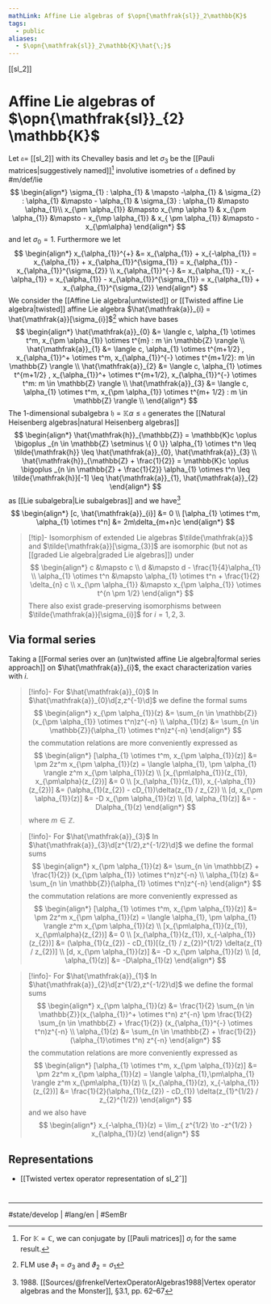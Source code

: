```yaml
---
mathLink: Affine Lie algebras of $\opn{\mathfrak{sl}}_2\mathbb{K}$
tags:
  - public
aliases:
  - $\opn{\mathfrak{sl}}_2\mathbb{K}\hat{\;}$
---
```

[[sl_2]]
# Affine Lie algebras of $\opn{\mathfrak{sl}}_{2} \mathbb{K}$

Let $\mathfrak{a} =$ [[sl_2]] with its Chevalley basis and let $\sigma_{3}$ be the [[Pauli matrices|suggestively named]][^Pauli] involutive isometries of $\mathfrak{a}$ defined by #m/def/lie 
$$
\begin{align*}
\sigma_{1} : \alpha_{1} & \mapsto -\alpha_{1} &
\sigma_{2} : \alpha_{1} &\mapsto - \alpha_{1} &
\sigma_{3} : \alpha_{1} &\mapsto \alpha_{1}\\
x_{\pm \alpha_{1}} &\mapsto x_{\mp \alpha 1} 
& x_{\pm \alpha_{1}} &\mapsto - x_{\mp \alpha_{1}}
& x_{ \pm \alpha_{1}} &\mapsto -x_{\pm\alpha}
\end{align*} 
$$
and let $\sigma_{0} = 1$.
Furthermore we let
$$
\begin{align*}
x_{\alpha_{1}}^{+} &= x_{\alpha_{1}} + x_{-\alpha_{1}} = x_{\alpha_{1}} + x_{\alpha_{1}}^{\sigma_{1}} = x_{\alpha_{1}} - x_{\alpha_{1}}^{\sigma_{2}} \\
x_{\alpha_{1}}^{-} &= x_{\alpha_{1}} - x_{-\alpha_{1}} = x_{\alpha_{1}} - x_{\alpha_{1}}^{\sigma_{1}} = x_{\alpha_{1}} + x_{\alpha_{1}}^{\sigma_{2}}
\end{align*}
$$
We consider the [[Affine Lie algebra|untwisted]] or [[Twisted affine Lie algebra|twisted]] affine Lie algebra $\hat{\mathfrak{a}}_{i} = \hat{\mathfrak{a}}[\sigma_{i}]$[^FLM]
which have bases
$$
\begin{align*}
\hat{\mathfrak{a}}_{0} &= \langle c, \alpha_{1} \otimes t^m, x_{\pm \alpha_{1}} \otimes t^{m} : m \in \mathbb{Z} \rangle \\
\hat{\mathfrak{a}}_{1} &= \langle c, \alpha_{1} \otimes t^{m+1/2} , x_{\alpha_{1}}^+ \otimes t^m, x_{\alpha_{1}}^{-} \otimes t^{m+1/2}: m \in \mathbb{Z} \rangle  \\
\hat{\mathfrak{a}}_{2} &= \langle c, \alpha_{1} \otimes t^{m+1/2} , x_{\alpha_{1}}^+ \otimes t^{m+1/2}, x_{\alpha_{1}}^{-} \otimes t^m: m \in \mathbb{Z} \rangle  \\
\hat{\mathfrak{a}}_{3} &= \langle c, \alpha_{1} \otimes t^m, x_{\pm \alpha_{1}} \otimes t^{m+ 1/2} : m \in \mathbb{Z} \rangle \\
\end{align*}
$$
The 1-dimensional subalgebra $\mathfrak{ h }= \mathbb{K}\alpha \leq \mathfrak{a}$ generates the [[Natural Heisenberg algebras|natural Heisenberg algebras]]
$$
\begin{align*}
\hat{\mathfrak{h}}_{\mathbb{Z}} = \mathbb{K}c \oplus \bigoplus _{n \in \mathbb{Z} \setminus \{ 0 \}} \alpha_{1} \otimes t^n \leq \tilde{\mathfrak{h}} \leq \hat{\mathfrak{a}}_{0}, \hat{\mathfrak{a}}_{3}  \\
\hat{\mathfrak{h}}_{\mathbb{Z} + \frac{1}{2}} = \mathbb{K}c \oplus \bigoplus _{n \in \mathbb{Z} + \frac{1}{2}} \alpha_{1} \otimes t^n \leq \tilde{\mathfrak{h}}[-1] \leq \hat{\mathfrak{a}}_{1}, \hat{\mathfrak{a}}_{2}
\end{align*}
$$
as [[Lie subalgebra|Lie subalgebras]]
and we have[^1988]
$$
\begin{align*}
[c, \hat{\mathfrak{a}}_{i}] &= 0 \\
[\alpha_{1} \otimes t^m, \alpha_{1} \otimes t^n] &= 2m\delta_{m+n}c
\end{align*}
$$

> [!tip]- Isomorphism of extended Lie algebras
> $\tilde{\mathfrak{a}}$ and $\tilde{\mathfrak{a}}[\sigma_{3}]$ are isomorphic (but not as [[graded Lie algebra|graded Lie algebras]]) under
> $$
> \begin{align*}
> c &\mapsto c \\
> d &\mapsto d - \frac{1}{4}\alpha_{1} \\
> \alpha_{1} \otimes t^n &\mapsto \alpha_{1} \otimes t^n + \frac{1}{2} \delta_{n} c \\
> x_{\pm \alpha_{1}} &\mapsto x_{\pm \alpha_{1}} \otimes t^{n \pm 1/2}
> \end{align*}
> $$
> There also exist grade-preserving isomorphisms between $\tilde{\mathfrak{a}}[\sigma_{i}]$ for $i=1,2,3$.

  [^FLM]: FLM use $\vartheta_{1} = \sigma_{3}$ and $\vartheta_{2} = \sigma_{1}$
  [^1988]: 1988\. [[Sources/@frenkelVertexOperatorAlgebras1988|Vertex operator algebras and the Monster]], §3.1, pp. 62–67
  [^Pauli]: For $\mathbb{K} = \mathbb{C}$, we can conjugate by [[Pauli matrices]] $\sigma_{i}$ for the same result.

## Via formal series

Taking a [[Formal series over an (un)twisted affine Lie algebra|formal series approach]] on $\hat{\mathfrak{a}}_{i}$, the exact characterization varies with $i$.

> [!info]- For $\hat{\mathfrak{a}}_{0}$
> In $\hat{\mathfrak{a}}_{0}\d[z,z^{-1}\d]$ we define the formal sums
> $$
> \begin{align*}
> x_{\pm \alpha_{1}}(z) &= \sum_{n \in \mathbb{Z}} (x_{\pm \alpha_{1}} \otimes t^n)z^{-n} \\
> \alpha_{1}(z) &= \sum_{n \in \mathbb{Z}}(\alpha_{1} \otimes t^n)z^{-n}
> \end{align*}
> $$
> the commutation relations are more conveniently expressed as
> $$
> \begin{align*}
> [\alpha_{1} \otimes t^m, x_{\pm \alpha_{1}}(z)] &= \pm 2z^m x_{\pm \alpha_{1}}(z) = \langle \alpha_{1}, \pm \alpha_{1} \rangle z^m x_{\pm \alpha_{1}}(z) \\
> [x_{\pm\alpha_{1}}(z_{1}), x_{\pm\alpha}(z_{2})] &= 0
>  \\
>  [x_{\alpha_{1}}(z_{1}), x_{-\alpha_{1}}(z_{2})] &=
> (\alpha_{1}(z_{2}) - cD_{1})\delta(z_{1} / z_{2})  \\
> [d, x_{\pm \alpha_{1}}(z)] &= -D x_{\pm \alpha_{1}}(z) \\
> [d, \alpha_{1}(z)] &= -D\alpha_{1}(z)
> \end{align*}
> $$
> where $m \in \mathbb{Z}$.

> [!info]- For $\hat{\mathfrak{a}}_{3}$
> In $\hat{\mathfrak{a}}_{3}\d[z^{1/2},z^{-1/2}\d]$ we define the formal sums
> $$
> \begin{align*}
> x_{\pm \alpha_{1}}(z) &= \sum_{n \in \mathbb{Z} + \frac{1}{2}} (x_{\pm \alpha_{1}} \otimes t^n)z^{-n} \\
> \alpha_{1}(z) &= \sum_{n \in \mathbb{Z}}(\alpha_{1} \otimes t^n)z^{-n}
> \end{align*}
> $$
> the commutation relations are more conveniently expressed as
> $$
> \begin{align*}
> [\alpha_{1} \otimes t^m, x_{\pm \alpha_{1}}(z)] &= \pm 2z^m x_{\pm \alpha_{1}}(z) = \langle \alpha_{1}, \pm \alpha_{1} \rangle z^m x_{\pm \alpha_{1}}(z) \\
> [x_{\pm\alpha_{1}}(z_{1}), x_{\pm\alpha}(z_{2})] &= 0
>  \\
>  [x_{\alpha_{1}}(z_{1}), x_{-\alpha_{1}}(z_{2})] &= 
> (\alpha_{1}(z_{2}) - cD_{1})[(z_{1} / z_{2})^{1/2} \delta(z_{1} / z_{2})]   \\
> [d, x_{\pm \alpha_{1}}(z)] &= -D x_{\pm \alpha_{1}}(z) \\
> [d, \alpha_{1}(z)] &= -D\alpha_{1}(z)
> \end{align*}
> $$

> [!info]- For $\hat{\mathfrak{a}}_{1}$
> In $\hat{\mathfrak{a}}_{2}\d[z^{1/2},z^{-1/2}\d]$ we define the formal sums
> $$
> \begin{align*}
> x_{\pm \alpha_{1}}(z) &= \frac{1}{2} \sum_{n \in \mathbb{Z}}(x_{\alpha_{1}}^+ \otimes t^n) z^{-n} \pm \frac{1}{2} \sum_{n \in \mathbb{Z} + \frac{1}{2}} (x_{\alpha_{1}}^{-} \otimes t^n)z^{-n} \\
> \alpha_{1}(z) &= \sum_{n \in \mathbb{Z} + \frac{1}{2}}(\alpha_{1}\otimes t^n) z^{-n}
> \end{align*}
> $$
> the commutation relations are more conveniently expressed as
> $$
> \begin{align*}
> [\alpha_{1} \otimes t^m, x_{\pm \alpha_{1}}(z)] &= \pm 2z^m x_{\pm \alpha_{1}}(z)
> = \langle \alpha_{1},\pm\alpha_{1} \rangle z^m x_{\pm\alpha_{1}}(z) \\
> [x_{\alpha_{1}}(z), x_{-\alpha_{1}}(z_{2})] &= \frac{1}{2}(\alpha_{1}(z_{2}) - cD_{1}) \delta(z_{1}^{1/2} / z_{2}^{1/2})
> \end{align*}
> $$
> and we also have
> $$
> \begin{align*}
> x_{-\alpha_{1}}(z) = \lim_{ z^{1/2} \to -z^{1/2} } x_{\alpha_{1}}(z)
> \end{align*}
> $$

## Representations

- [[Twisted vertex operator representation of sl_2ˆ]]

#
---
#state/develop | #lang/en | #SemBr
